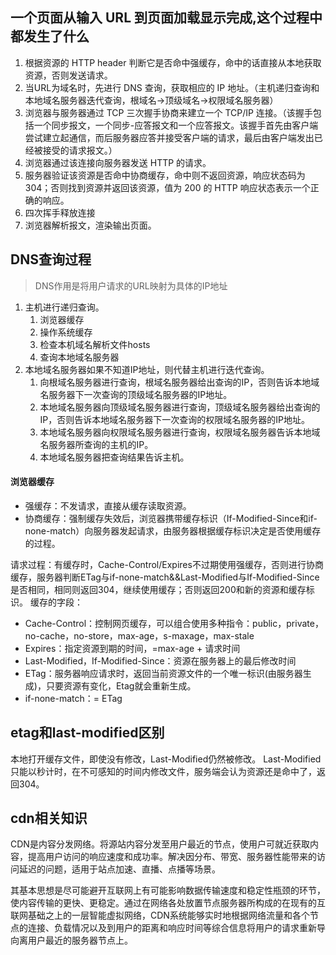 
## 一个页面从输入 URL 到页面加载显示完成,这个过程中都发生了什么
1. 根据资源的 HTTP header 判断它是否命中强缓存，命中的话直接从本地获取资源，否则发送请求。
1. 当URL为域名时，先进行 DNS 查询，获取相应的 IP 地址。（主机递归查询和本地域名服务器迭代查询，根域名->顶级域名->权限域名服务器）
1. 浏览器与服务器通过 TCP 三次握手协商来建立一个 TCP/IP 连接。（该握手包括一个同步报文，一个同步-应答报文和一个应答报文。该握手首先由客户端尝试建立起通信，而后服务器应答并接受客户端的请求，最后由客户端发出已经被接受的请求报文。）
1. 浏览器通过该连接向服务器发送 HTTP 的请求。
1. 服务器验证该资源是否命中协商缓存，命中则不返回资源，响应状态码为304；否则找到资源并返回该资源，值为 200 的 HTTP 响应状态表示一个正确的响应。
1. 四次挥手释放连接
1. 浏览器解析报文，渲染输出页面。

## DNS查询过程
> DNS作用是将用户请求的URL映射为具体的IP地址
1. 主机进行递归查询。
    1. 浏览器缓存
    2. 操作系统缓存
    3. 检查本机域名解析文件hosts
    4. 查询本地域名服务器
2. 本地域名服务器如果不知道IP地址，则代替主机进行迭代查询。
    1. 向根域名服务器进行查询，根域名服务器给出查询的IP，否则告诉本地域名服务器下一次查询的顶级域名服务器的IP地址。
    1. 本地域名服务器向顶级域名服务器进行查询，顶级域名服务器给出查询的IP，否则告诉本地域名服务器下一次查询的权限域名服务器的IP地址。
    1. 本地域名服务器向权限域名服务器进行查询，权限域名服务器告诉本地域名服务器所查询的主机的IP。
    1. 本地域名服务器把查询结果告诉主机。

#### 浏览器缓存
 - 强缓存：不发请求，直接从缓存读取资源。
 - 协商缓存：强制缓存失效后，浏览器携带缓存标识（If-Modified-Since和if-none-match）向服务器发起请求，由服务器根据缓存标识决定是否使用缓存的过程。

请求过程：有缓存时，Cache-Control/Expires不过期使用强缓存，否则进行协商缓存，服务器判断ETag与if-none-match&&Last-Modified与If-Modified-Since是否相同，相同则返回304，继续使用缓存；否则返回200和新的资源和缓存标识。
缓存的字段：
 - Cache-Control：控制网页缓存，可以组合使用多种指令：public，private，no-cache，no-store，max-age，s-maxage，max-stale
 - Expires：指定资源到期的时间，=max-age + 请求时间
 - Last-Modified，If-Modified-Since：资源在服务器上的最后修改时间
 - ETag：服务器响应请求时，返回当前资源文件的一个唯一标识(由服务器生成)，只要资源有变化，Etag就会重新生成。
 - if-none-match：= ETag

## etag和last-modified区别
本地打开缓存文件，即使没有修改，Last-Modified仍然被修改。
Last-Modified 只能以秒计时，在不可感知的时间内修改文件，服务端会认为资源还是命中了，返回304。

## cdn相关知识
CDN是内容分发网络。将源站内容分发至用户最近的节点，使用户可就近获取内容，提高用户访问的响应速度和成功率。解决因分布、带宽、服务器性能带来的访问延迟的问题，适用于站点加速、直播、点播等场景。

其基本思想是尽可能避开互联网上有可能影响数据传输速度和稳定性瓶颈的环节，使内容传输的更快、更稳定。通过在网络各处放置节点服务器所构成的在现有的互联网基础之上的一层智能虚拟网络，CDN系统能够实时地根据网络流量和各个节点的连接、负载情况以及到用户的距离和响应时间等综合信息将用户的请求重新导向离用户最近的服务器节点上。
